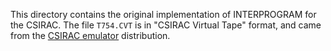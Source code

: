 This directory contains the original implementation of INTERPROGRAM
for the CSIRAC.  The file `T754.CVT` is in "CSIRAC Virtual Tape" format,
and came from the [CSIRAC emulator](https://cis.unimelb.edu.au/about/csirac/emulator) distribution.
